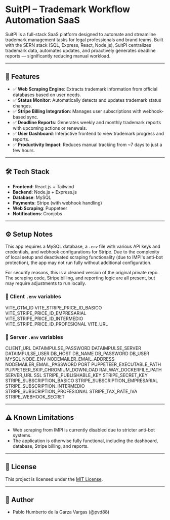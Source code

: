 # SuitPI – Trademark Workflow Automation SaaS

SuitPI is a full-stack SaaS platform designed to automate and streamline trademark management tasks for legal professionals and brand teams. Built with the SERN stack (SQL, Express, React, Node.js), SuitPI centralizes trademark data, automates updates, and proactively generates deadline reports — significantly reducing manual workload.

---

## 🔧 Features

- ✅ **Web Scraping Engine**: Extracts trademark information from official databases based on user needs.
- ✅ **Status Monitor**: Automatically detects and updates trademark status changes.
- ✅ **Stripe Billing Integration**: Manages user subscriptions with webhook-based sync.
- ✅ **Deadline Reports**: Generates weekly and monthly trademark reports with upcoming actions or renewals.
- ✅ **User Dashboard**: Interactive frontend to view trademark progress and reports.
- ✅ **Productivity Impact**: Reduces manual tracking from ~7 days to just a few hours.

---

## 🛠️ Tech Stack

- **Frontend**: React.js + Tailwind
- **Backend**: Node.js + Express.js
- **Database**: MySQL
- **Payments**: Stripe (with webhook handling)
- **Web Scraping**: Puppeteer
- **Notifications**: Cronjobs

---

## ⚙️ Setup Notes

This app requires a MySQL database, a `.env` file with various API keys and credentials, and webhook configurations for Stripe. Due to the complexity of local setup and deactivated scraping functionality (due to IMPI's anti-bot protection), the app may not run fully without additional configuration.

For security reasons, this is a cleaned version of the original private repo. The scraping code, Stripe billing, and reporting logic are all present, but may require adjustments to run locally.

### 🔐 Client `.env` variables
VITE_GTM_ID
VITE_STRIPE_PRICE_ID_BASICO
VITE_STRIPE_PRICE_ID_EMPRESARIAL
VITE_STRIPE_PRICE_ID_INTERMEDIO
VITE_STRIPE_PRICE_ID_PROFESIONAL
VITE_URL

### 🔐 Server `.env` variables
CLIENT_URL
DATAIMPULSE_PASSWORD
DATAIMPULSE_SERVER
DATAIMPULSE_USER
DB_HOST
DB_NAME
DB_PASSWORD
DB_USER
MYSQL
NODE_ENV
NODEMAILER_EMAIL_ADDRESS
NODEMAILER_EMAIL_PASSWORD
PORT
PUPPETEER_EXECUTABLE_PATH
PUPPETEER_SKIP_CHROMIUM_DOWNLOAD
RAILWAY_DOCKERFILE_PATH
SERVER_URL
SSL
STRIPE_PUBLISHABLE_KEY
STRIPE_SECRET_KEY
STRIPE_SUBSCRIPTION_BASICO
STRIPE_SUBSCRIPTION_EMPRESARIAL
STRIPE_SUBSCRIPTION_INTERMEDIO
STRIPE_SUBSCRIPTION_PROFESIONAL
STRIPE_TAX_RATE_IVA
STRIPE_WEBHOOK_SECRET

---

## ⚠️ Known Limitations

- Web scraping from IMPI is currently disabled due to stricter anti-bot systems.
- The application is otherwise fully functional, including the dashboard, database, Stripe billing, and reports.

---

## 📝 License

This project is licensed under the [MIT License](LICENSE).

---

## 👤 Author

- Pablo Humberto de la Garza Vargas (@pvd88)
